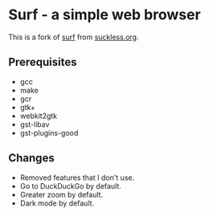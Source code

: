 # Surf - a simple web browser
This is a fork of [surf](https://surf.suckless.org/) from [suckless.org](https://suckless.org).

## Prerequisites
- gcc
- make
- gcr
- gtk+
- webkit2gtk
- gst-libav
- gst-plugins-good

## Changes
- Removed features that I don't use.
- Go to DuckDuckGo by default.
- Greater zoom by default.
- Dark mode by default.
